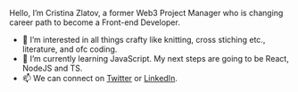 Hello, I’m Cristina Zlatov, a former Web3 Project Manager who is changing career path to become a Front-end Developer. 
- 👀 I’m interested in all things crafty like knitting, cross stiching etc., literature, and ofc coding.
- 🌱 I’m currently learning JavaScript. My next steps are going to be React, NodeJS and TS.
- 📫 We can connect on [Twitter](https://twitter.com/czltv) or [LinkedIn](https://www.linkedin.com/in/cristina-zlatov/).
